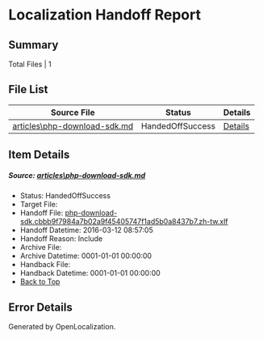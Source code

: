 # <a name='report-top'></a> Localization Handoff Report

## Summary
 Total Files | 1

## File List
 Source File | Status | Details 
 ----------- | ------ | ------- 
 [articles\php-download-sdk.md](https://github.com/OpenLocalizationTest/azuretest/blob/22e02613e525c7154f9c3d03f38753faff74244c/articles/php-download-sdk.md) | HandedOffSuccess | [Details](#313fdad03c4e85b0d418559cee58c1c4d102761813453)

## Item Details
##### <a name='313fdad03c4e85b0d418559cee58c1c4d102761813453'></a> Source: [articles\php-download-sdk.md](https://github.com/OpenLocalizationTest/azuretest/blob/22e02613e525c7154f9c3d03f38753faff74244c/articles/php-download-sdk.md)
* Status: HandedOffSuccess
* Target File: 
* Handoff File: [php-download-sdk.cbbb9f7984a7b02a9f45405747f1ad5b0a8437b7.zh-tw.xlf](https://github.com/OpenLocalizationTest/azuretest.handoff/blob/007d08502838980bb30c3c7a149ee420bf69e4c2/ol-handoff/OpenLocalizationTest/azuretest.zh-tw/master/ht/php-download-sdk.cbbb9f7984a7b02a9f45405747f1ad5b0a8437b7.zh-tw.xlf)
* Handoff Datetime: 2016-03-12 08:57:05
* Handoff Reason: Include
* Archive File: 
* Archive Datetime: 0001-01-01 00:00:00
* Handback File: 
* Handback Datetime: 0001-01-01 00:00:00
* [Back to Top](#report-top)


## Error Details

Generated by OpenLocalization.
